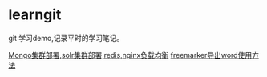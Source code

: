 # learngit
git 学习demo,记录平时的学习笔记。


[Mongo集群部署,solr集群部署,redis,nginx负载均衡](https://github.com/TeriMoni/learngit/blob/master/%E6%9D%82%E4%B8%83%E6%9D%82%E5%85%AB/Mongo%E9%9B%86%E7%BE%A4Solr%E9%9B%86%E7%BE%A4%E8%B4%9F%E8%BD%BD%E5%9D%87%E8%A1%A1redis%E9%85%8D%E7%BD%AE%E8%AF%A6%E8%A7%A3.md)
[freemarker导出word使用方法](https://github.com/TeriMoni/learngit/blob/master/%E6%9D%82%E4%B8%83%E6%9D%82%E5%85%AB/freemarker%E5%AF%BC%E5%87%BAWORD%E4%BD%BF%E7%94%A8.pdf)
